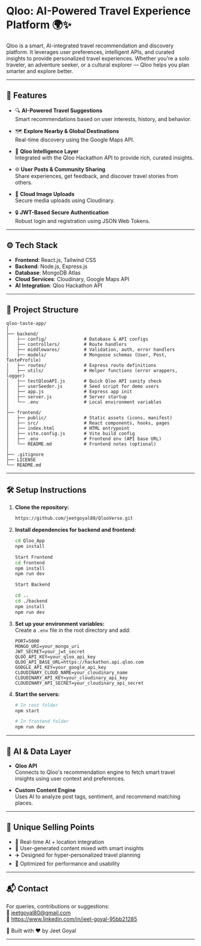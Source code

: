 # Qloo: AI-Powered Travel Experience Platform 🌍✨

Qloo is a smart, AI-integrated travel recommendation and discovery platform. It leverages user preferences, intelligent APIs, and curated insights to provide personalized travel experiences. Whether you're a solo traveler, an adventure seeker, or a cultural explorer — Qloo helps you plan smarter and explore better.

---

## 🚀 Features

- 🔍 **AI-Powered Travel Suggestions**  
  Smart recommendations based on user interests, history, and behavior.

- 🗺️ **Explore Nearby & Global Destinations**  
  Real-time discovery using the Google Maps API.

- 🧠 **Qloo Intelligence Layer**  
  Integrated with the Qloo Hackathon API to provide rich, curated insights.

- 🌐 **User Posts & Community Sharing**  
  Share experiences, get feedback, and discover travel stories from others.

- 📸 **Cloud Image Uploads**  
  Secure media uploads using Cloudinary.

- 🔒 **JWT-Based Secure Authentication**  
  Robust login and registration using JSON Web Tokens.

---

## ⚙️ Tech Stack

- **Frontend**: React.js, Tailwind CSS  
- **Backend**: Node.js, Express.js  
- **Database**: MongoDB Atlas  
- **Cloud Services**: Cloudinary, Google Maps API  
- **AI Integration**: Qloo Hackathon API

---

## 📂 Project Structure

```
qloo-taste-app/
│
├── backend/
│   ├── config/              # Database & API configs
│   ├── controllers/         # Route handlers
│   ├── middlewares/         # Validation, auth, error handlers
│   ├── models/              # Mongoose schemas (User, Post, TasteProfile)
│   ├── routes/              # Express route definitions
│   ├── utils/               # Helper functions (error wrappers, logger)
│   ├── testQlooAPI.js       # Quick Qloo API sanity check
│   ├── userSeeder.js        # Seed script for demo users
│   ├── app.js               # Express app init
│   ├── server.js            # Server startup
│   └── .env                 # Local environment variables
│
├── frontend/
│   ├── public/              # Static assets (icons, manifest)
│   ├── src/                 # React components, hooks, pages
│   ├── index.html           # HTML entrypoint
│   ├── vite.config.js       # Vite build config
│   ├── .env                 # Frontend env (API base URL)
│   └── README.md            # Frontend notes (optional)
│
├── .gitignore
├── LICENSE
└── README.md  
```

---

## 🛠️ Setup Instructions

1. **Clone the repository:**

   ```bash
   https://github.com/jeetgoyal80/QlooVerse.git
   ```

2. **Install dependencies for backend and frontend:**

   ```bash
   cd Qloo_App
   npm install
   
   Start Frontend
   cd frontend
   npm install
   npm run dev
   ```
   ```bash
   Start Backend
   
   cd ..
   cd ./backend
   npm install
   npm run dev
   
    ```

   

3. **Set up your environment variables:**  
   Create a `.env` file in the root directory and add:

   ```env
   PORT=5000
   MONGO_URI=your_mongo_uri
   JWT_SECRET=your_jwt_secret
   QLOO_API_KEY=your_qloo_api_key
   QLOO_API_BASE_URL=https://hackathon.api.qloo.com
   GOOGLE_API_KEY=your_google_api_key
   CLOUDINARY_CLOUD_NAME=your_cloudinary_name
   CLOUDINARY_API_KEY=your_cloudinary_api_key
   CLOUDINARY_API_SECRET=your_cloudinary_api_secret
   ```

4. **Start the servers:**

   ```bash
   # In root folder
   npm start

   # In frontend folder
   npm run dev
   ```

---

## 🧠 AI & Data Layer

- **Qloo API**  
  Connects to Qloo's recommendation engine to fetch smart travel insights using user context and preferences.

- **Custom Content Engine**  
  Uses AI to analyze post tags, sentiment, and recommend matching places.

---

## 🌟 Unique Selling Points

- 🔗 Real-time AI + location integration  
- 🧳 User-generated content mixed with smart insights  
- ✈️ Designed for hyper-personalized travel planning  
- 🎯 Optimized for performance and usability  

---

## 📬 Contact

For queries, contributions or suggestions:  
📧 jeetgoyal80@gmail.com  
🔗 https://www.linkedin.com/in/jeet-goyal-95bb21285

🔧 Built with ❤️ by Jeet Goyal

---



